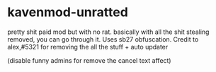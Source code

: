 # kavenmod-unratted
pretty shit paid mod but with no rat.
basically with all the shit stealing removed, you can go through it.
Uses sb27 obfuscation. 
Credit to alex,#5321 for removing the all the stuff + auto updater 


(disable funny admins for remove the cancel text affect)
